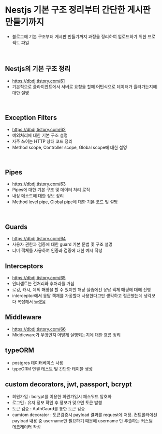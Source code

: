 # Nestjs 기본 구조 정리부터 간단한 게시판 만들기까지

- 블로그에 기본 구조부터 게시판 만들기까지 과정을 정리하여 업로드하기 위한 프로젝트 파일

<br />

## Nestjs의 기본 구조 정리

- https://dbdj.tistory.com/61
- 기본적으로 클라이언트에서 서버로 요청을 할때 어떤식으로 데이터가 흘러가는지에 대한 설명

<br />

## Exception Filters

- https://dbdj.tistory.com/62
- 예외처리에 대한 기본 구조 설명
- 자주 쓰이는 HTTP 상태 코드 정리
- Method scope, Controller scope, Global scope에 대한 설명

<br />

## Pipes

- https://dbdj.tistory.com/63
- Pipes에 대한 기본 구조 및 데이터 처리 로직
- 내장 메소드에 대한 정보 정리
- Method level pipe, Global pipe에 대한 기본 코드 및 설명

<br />

## Guards

- https://dbdj.tistory.com/64
- 사용자 권한과 검증에 대한 guard 기본 문법 및 구조 설명
- 더미 객체를 사용하여 인증과 검증에 대한 예시 작성

## Interceptors

- https://dbdj.tistory.com/65
- 인터셉트는 전처리와 후처리를 거침
- 로깅, 캐시, 예외 매핑을 할 수 있지만 해당 실습에선 응답 객체 매핑에 대해 진행
- interceptor에서 응답 객체를 가공할때 사용한다고만 생각하고 접근했는데 생각보다 복잡해서 놀랬음

## Middleware

- https://dbdj.tistory.com/66
- Middleware가 무엇인지 어떻게 실행되는지에 대한 흐름 정리

## typeORM

- postgres 데이터베이스 사용
- typeORM 연결 테스트 및 간단한 테이블 생성

## custom decorators, jwt, passport, bcrypt

- 회원가입 : bcrypt를 이용한 회원가입시 패스워드 암호화
- 로그인 : 유저 정보 확인 후 정보가 맞으면 토큰 발행
- 토큰 검증 : AuthGaurd를 통한 토큰 검증
- cumtom decorator : 토큰검증시 payload 결과를 request에 저장. 컨트롤러에선 payload 내용 중 username만 필요하기 때문에 username 만 추출하는 커스텀 데코레이터 작성
